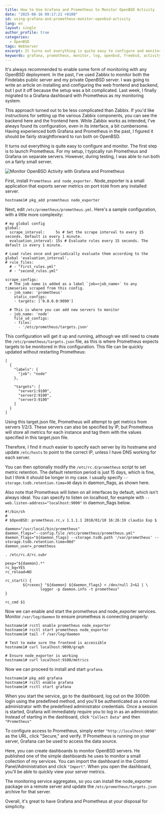 ```yaml
---
title: How to Use Grafana and Prometheus to Monitor OpenBSD Activity
date: "2025-08-16 09:17:21 +0100"
id: using-grafana-and-prometheus-monitor-openbsd-activity
lang: en
layout: single
author_profile: true
categories:
  - OpenBSD
tags: WebServer
excerpt: It turns out everything is quite easy to configure and monitor. The first step is to launch Prometheus. For my setup, I typically run Prometheus and Grafana on separate servers. However, during testing, I was able to run both on a fairly small server.
keywords: grafana, promotheus, monitor, log, openbsd, freebsd, activity, chmod, var
---
```


It's always recommended to enable some form of monitoring with any OpenBSD deployment. In the past, I've used Zabbix to monitor both the Findelabs public server and my private OpenBSD server. I was going to write an article on installing and configuring the web frontend and backend, but I put it off because the setup was a bit complicated. Last week, I finally migrated to a Grafana dashboard with Prometheus as my monitoring system.

This approach turned out to be less complicated than Zabbix. If you'd like instructions for setting up the various Zabbix components, you can see the backend here and the frontend here. While Zabbix works as intended, I've always found its configuration, even in its interface, a bit cumbersome. Having experienced both Grafana and Prometheus in the past, I figured it should be fairly straightforward to run both on OpenBSD.

It turns out everything is quite easy to configure and monitor. The first step is to launch Prometheus. For my setup, I typically run Prometheus and Grafana on separate servers. However, during testing, I was able to run both on a fairly small server.

![Monitor OpenBSD Activity with Grafana and Prometheus](https://gitlab.com/unixbsdshell/unixbsdshell.gitlab.io/-/raw/main/images/17Monitor_OpenBSD_Activity_with_Grafana_and_Prometheus.jpg)


First, install `Prometheus and node_exporter.` Node_exporter is a small application that exports server metrics on port `9100` from any installed server.

```
hostname1# pkg_add prometheus node_exporter
```
Next, edit `/etc/prometheus/prometheus.yml`. Here's a sample configuration, with a little more complexity:

```
# my global config
global:
  scrape_interval:     5s # Set the scrape interval to every 15 seconds. Default is every 1 minute.
  evaluation_interval: 15s # Evaluate rules every 15 seconds. The default is every 1 minute.

# Load rules once and periodically evaluate them according to the global 'evaluation_interval'.
# rule_files:
  # - "first_rules.yml"
  # - "second_rules.yml"

scrape_configs:
  # The job name is added as a label `job=<job_name>` to any timeseries scraped from this config.
  - job_name: 'prometheus'
    static_configs:
    - targets: ['0.0.0.0:9090']

  # This is where you can add new servers to monitor
  - job_name: 'node'
    file_sd_configs:
    - files:
      - '/etc/prometheus/targets.json'
```
This configuration will get it up and running, although we still need to create the `/etc/prometheus/targets.json` file, as this is where Prometheus expects targets to be monitored in this configuration. This file can be quickly updated without restarting Prometheus:

```
[
  {
    "labels": {
      "job": "node"
    },

    "targets": [
      "server1:9100",
      "server2:9100",
      "server3:9100"
    ]
  }
]
```
Using this target.json file, Prometheus will attempt to get metrics from servers 1/2/3. These servers can also be specified by IP, but Prometheus will store all metrics for each instance and tag them with the values specified in this target.json file.

Therefore, I find it much easier to specify each server by its hostname and update `/etc/hosts` to point to the correct IP, unless I have DNS working for each server.

You can then optionally modify the `/etc/rc.d/prometheus` script to set metric retention. The default retention period is just 15 days, which is fine, but I think it should be longer in my case. I usually specify `--storage.tsdb.retention.time=90` days in daemon_flags, as shown here.

Also note that Prometheus will listen on all interfaces by default, which isn't always ideal. You can specify to listen on localhost, for example with `--web.listen-address="localhost:9090"` in daemon_flags below.



```
#!/bin/sh
#
# $OpenBSD: prometheus.rc,v 1.1.1.1 2018/01/10 16:26:19 claudio Exp $

daemon="/usr/local/bin/prometheus"
daemon_flags="--config.file /etc/prometheus/prometheus.yml"
daemon_flags="${daemon_flags} --storage.tsdb.path '/var/prometheus' --storage.tsdb.retention.time=90d"
daemon_user=_prometheus

. /etc/rc.d/rc.subr

pexp="${daemon}.*"
rc_bg=YES
rc_reload=NO

rc_start() {
        ${rcexec} "${daemon} ${daemon_flags} < /dev/null 2>&1 | \
                logger -p daemon.info -t prometheus"
}

rc_cmd $1
```
Now we can enable and start the prometheus and node_exporter services. Monitor `/var/log/daemon` to ensure prometheus is connecting properly:


```
hostname1# rcctl enable prometheus node_exporter
hostname1# rcctl start prometheus node_exporter
hostname1# tail -f /var/log/daemon

# Test to make sure the frontend is accessible
hostname1# curl localhost:9090/graph

# Ensure node_exporter is working
hostname1# curl localhost:9100/metrics
```

Now we can proceed to install and start `grafana`.


```
hostname1# pkg_add grafana
hostname1# rcctl enable grafana
hostname1# rcctl start grafana
```
When you start the service, go to the dashboard, log out on the 3000th login using the predefined method, and you'll be authenticated as a normal administrator with the predefined administrator credentials. Once a session is started, Grafana will immediately require you to log in as an administrator. Instead of starting in the dashboard, click `"Collect Data"` and then `"Prometheus"`

To configure access to Prometheus, simply enter `"http://localhost:9090"` as the URL, click "Secure," and verify. If Prometheus is running on your server, Grafana can be used to access the data source.

Here, you can create dashboards to monitor OpenBSD servers. He published one of the simple dashboards he uses to monitor a small collection of my services. You can import the dashboard in the Control Panel/Administration and click `"Import"`. When you open the dashboard, you'll be able to quickly view your server metrics.

The monitoring service aggregates, so you can install the node_exporter package on a remote server and update the `/etc/prometheus/targets.json` archive for that server.

Overall, it's great to have Grafana and Prometheus at your disposal for simplicity.